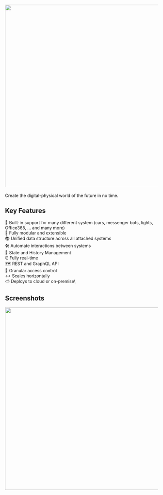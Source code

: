 <h1 align="center">
  <br>
  <a href="https://1src.tech"><img src="https://github.com/janhaa/one/blob/main/2_Logo%20Design%20Handout.png?raw=true" width="600"></a>
</h1>

Create the digital-physical world of the future in no time.

## Key Features

:bricks: Built-in support for many different system (cars, messenger bots, lights, Office365, ... and many more)\
:electric_plug: Fully modular and extensible\
:books: Unified data structure across all attached systems\
:hammer_and_wrench: Automate interactions between systems\
:bookmark_tabs: State and History Management\
:alarm_clock: Fully real-time\
:world_map: REST and GraphQL API\
:door: Granular access control\
:left_right_arrow: Scales horizontally\
:partly_sunny: Deploys to cloud or on-premise\

## Screenshots
<kbd>
  <a href="https://github.com/janhaa/one/blob/main/thing_state.PNG"><img src="https://github.com/janhaa/one/blob/main/thing_state.PNG" width="600"></a>
</kbd>  
